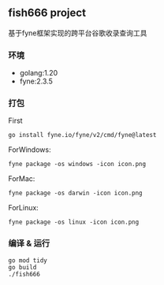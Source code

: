 ## fish666 project
基于fyne框架实现的跨平台谷歌收录查询工具

### 环境
- golang:1.20
- fyne:2.3.5

### 打包
First
```shell
go install fyne.io/fyne/v2/cmd/fyne@latest
```
ForWindows:
```shell
fyne package -os windows -icon icon.png
```
ForMac:
```shell
fyne package -os darwin -icon icon.png
```
ForLinux:
```shell
fyne package -os linux -icon icon.png
```
### 编译 & 运行
```shell
go mod tidy
go build
./fish666
```

